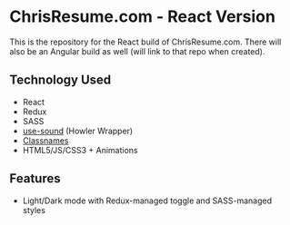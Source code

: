 # ChrisResume.com - React Version

This is the repository for the React build of ChrisResume.com. There will also be an Angular build as well (will link to that repo when created).

## Technology Used
* React
* Redux
* SASS
* [use-sound](https://github.com/joshwcomeau/use-sound) (Howler Wrapper)
* [Classnames](https://github.com/JedWatson/classnames)
* HTML5/JS/CSS3 + Animations

## Features
* Light/Dark mode with Redux-managed toggle and SASS-managed styles

